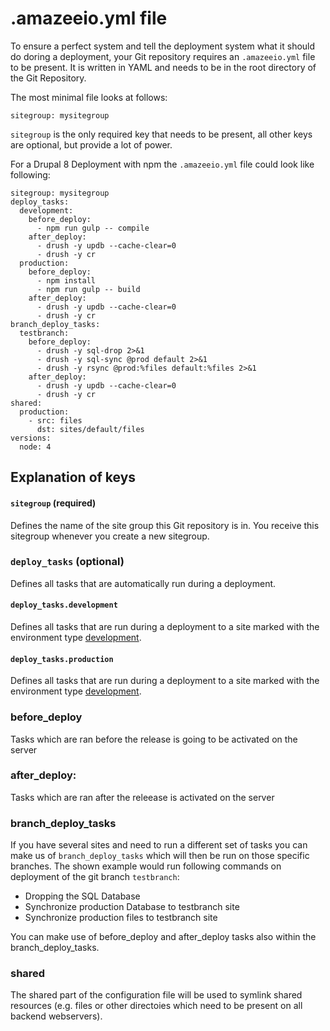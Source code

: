 # .amazeeio.yml file

To ensure a perfect system and tell the deployment system what it should do doring a deployment, your Git repository requires an `.amazeeio.yml` file to be present. It is written in YAML and needs to be in the root directory of the Git Repository.

The most minimal file looks at follows:

```
sitegroup: mysitegroup
```

`sitegroup` is the only required key that needs to be present, all other keys are optional, but provide a lot of power.

For a Drupal 8 Deployment with npm the `.amazeeio.yml` file could look like following:

```
sitegroup: mysitegroup
deploy_tasks:
  development:
    before_deploy:
      - npm run gulp -- compile
    after_deploy:
      - drush -y updb --cache-clear=0
      - drush -y cr
  production:
    before_deploy:
      - npm install
      - npm run gulp -- build
    after_deploy:
      - drush -y updb --cache-clear=0
      - drush -y cr
branch_deploy_tasks:
  testbranch:
    before_deploy:
      - drush -y sql-drop 2>&1
      - drush -y sql-sync @prod default 2>&1
      - drush -y rsync @prod:%files default:%files 2>&1
    after_deploy:
      - drush -y updb --cache-clear=0
      - drush -y cr
shared:
  production:
    - src: files
      dst: sites/default/files
versions:
  node: 4
```

## Explanation of keys

#### `sitegroup` (required)
Defines the name of the site group this Git repository is in. You receive this sitegroup whenever you create a new sitegroup. 

### `deploy_tasks` (optional)
Defines all tasks that are automatically run during a deployment. 

#### `deploy_tasks.development`
Defines all tasks that are run during a deployment to a site marked with the environment type [development](../environment_type.md).


#### `deploy_tasks.production`
Defines all tasks that are run during a deployment to a site marked with the environment type [development](../environment_type.md).

### before_deploy
Tasks which are ran before the release is going to be activated on the server

### after_deploy:
Tasks which are ran after the releease is activated on the server

### branch_deploy_tasks
If you have several sites and need to run a different set of tasks you can make us of `branch_deploy_tasks` which will then be run on those specific branches. The shown example would run following commands on deployment of the git branch `testbranch`:

  - Dropping the SQL Database
  - Synchronize production Database to testbranch site
  - Synchronize production files to testbranch site

You can make use of before_deploy and after_deploy tasks also within the branch_deploy_tasks.

### shared
The shared part of the configuration file will be used to symlink shared resources (e.g. files or other directoies which need to be present on all backend webservers).
